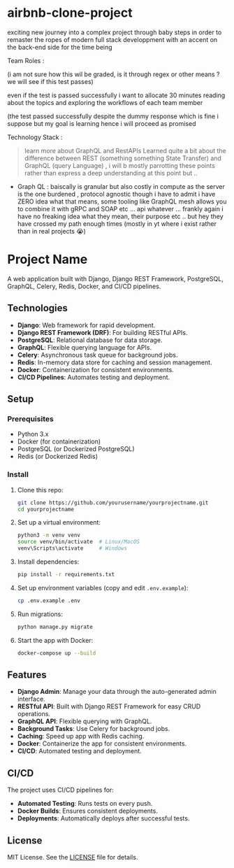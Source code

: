 # airbnb-clone-project
exciting new journey into a complex project through baby steps in order to remaster the ropes of modern full stack developpment with an accent on the back-end side for the time being

Team Roles :

(i am not sure how this wil be graded, is it through regex or other means ? we will see if this test passes) 

even if the test is passed successfully i want to allocate 30 minutes reading about the topics and exploring the workflows of each team member

(the test passed successfully despite the dummy response which is fine i suppose but my goal is learning hence i will proceed as promised

Technology Stack :
> learn more about GraphQL and RestAPIs
> Learned quite a bit about the difference between REST (something something State Transfer) and GraphQL (query Language) , i will b mostly parrotting these points rather than express a deep understanding at this point but ..
- Graph QL : baiscally is granular but also costly in compute as the server is the one burdened , protocol agnostic though i have to admit i have ZERO idea what that means, some tooling like GraphQL mesh allows you to combine it with gRPC and SOAP etc ... api whatever ... frankly again i have no freaking idea what they mean, their purpose etc .. but hey they have crossed my path enough times (mostly in yt where i exist rather than in real projects 😭)

# Project Name

A web application built with Django, Django REST Framework, PostgreSQL, GraphQL, Celery, Redis, Docker, and CI/CD pipelines.

## Technologies

- **Django**: Web framework for rapid development.
- **Django REST Framework (DRF)**: For building RESTful APIs.
- **PostgreSQL**: Relational database for data storage.
- **GraphQL**: Flexible querying language for APIs.
- **Celery**: Asynchronous task queue for background jobs.
- **Redis**: In-memory data store for caching and session management.
- **Docker**: Containerization for consistent environments.
- **CI/CD Pipelines**: Automates testing and deployment.

## Setup

### Prerequisites

- Python 3.x
- Docker (for containerization)
- PostgreSQL (or Dockerized PostgreSQL)
- Redis (or Dockerized Redis)
  
### Install

1. Clone this repo:
    ```bash
    git clone https://github.com/yourusername/yourprojectname.git
    cd yourprojectname
    ```

2. Set up a virtual environment:
    ```bash
    python3 -m venv venv
    source venv/bin/activate  # Linux/MacOS
    venv\Scripts\activate     # Windows
    ```

3. Install dependencies:
    ```bash
    pip install -r requirements.txt
    ```

4. Set up environment variables (copy and edit `.env.example`):
    ```bash
    cp .env.example .env
    ```

5. Run migrations:
    ```bash
    python manage.py migrate
    ```

6. Start the app with Docker:
    ```bash
    docker-compose up --build
    ```

## Features

- **Django Admin**: Manage your data through the auto-generated admin interface.
- **RESTful API**: Built with Django REST Framework for easy CRUD operations.
- **GraphQL API**: Flexible querying with GraphQL.
- **Background Tasks**: Use Celery for background jobs.
- **Caching**: Speed up app with Redis caching.
- **Docker**: Containerize the app for consistent environments.
- **CI/CD**: Automated testing and deployment.

## CI/CD

The project uses CI/CD pipelines for:

- **Automated Testing**: Runs tests on every push.
- **Docker Builds**: Ensures consistent deployments.
- **Deployments**: Automatically deploys after successful tests.

## License

MIT License. See the [LICENSE](LICENSE) file for details.

